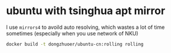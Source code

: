 # ubuntu with tsinghua apt mirror

I use `mirrors4` to avoild auto resolving, which wastes a lot of time sometimes (especially when you use network of NKU)

```bash
docker build -t dongzhuoer/ubuntu-cn:rolling rolling
```